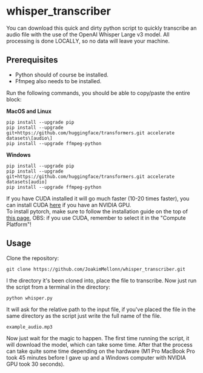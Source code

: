 # whisper_transcriber
You can download this quick and dirty python script to quickly transcribe an audio file with the use of the OpenAI Whisper Large v3 model. All processing is done LOCALLY, so no data will leave your machine.

## Prerequisites
- Python should of course be installed.
- Ffmpeg also needs to be installed.

Run the following commands, you should be able to copy/paste the entire block:

**MacOS and Linux**
```shell
pip install --upgrade pip
pip install --upgrade git+https://github.com/huggingface/transformers.git accelerate datasets\[audio\]
pip install --upgrade ffmpeg-python
```

**Windows**
```shell
pip install --upgrade pip
pip install --upgrade git+https://github.com/huggingface/transformers.git accelerate datasets[audio]
pip install --upgrade ffmpeg-python
```

If you have CUDA installed it will go much faster (10-20 times faster), you can install CUDA [here](https://developer.nvidia.com/cuda-downloads?target_os=Windows&target_arch=x86_64&target_version=11&target_type=exe_network) if you have an NVIDIA GPU.
<br>To install pytorch, make sure to follow the installation guide on the top of [this page](https://pytorch.org/get-started/locally/), OBS: if you use CUDA, remember to select it in the "Compute Platform"!

## Usage
Clone the repository:
```shell
git clone https://github.com/JoakimMellonn/whisper_transcriber.git
```

I the directory it's been cloned into, place the file to transcribe.
Now just run the script from a terminal in the directory:
```shell
python whisper.py
```

It will ask for the relative path to the input file, if you've placed the file in the same directory as the script just write the full name of the file.
```shell
example_audio.mp3
```

Now just wait for the magic to happen. The first time running the script, it will download the model, which can take some time. After that the process can take quite some time depending on the hardware (M1 Pro MacBook Pro took 45 minutes before I gave up and a Windows computer with NVIDIA GPU took 30 seconds).
